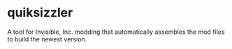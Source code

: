 # quiksizzler
A tool for Invisible, Inc. modding that automatically assembles the mod files to build the newest version.

